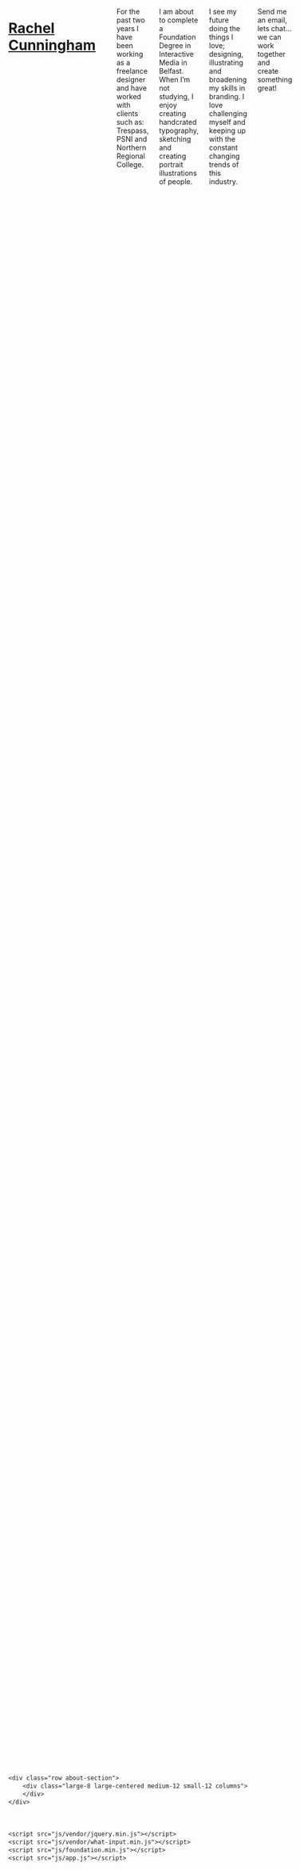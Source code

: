 <!doctype html>
<html class="no-js" lang="en">
  <head>
    <meta charset="utf-8" />
    <meta http-equiv="x-ua-compatible" content="ie=edge">
    <meta name="viewport" content="width=device-width, initial-scale=1.0" />
    <title>Rachel Cunningham -  website</title>
    <link rel="stylesheet" href="css/foundation.min.css" />
    <link rel="stylesheet" href="css/style.css" />
    <link href="https://fonts.googleapis.com/css?family=Amatic+SC|Raleway" rel="stylesheet">
  </head>
  <body id="top">

  <div class="row">
        <div class="large-6 medium-6 small-12 columns">
        <a href="index.html"><h1 id="index" >Rachel Cunningham</h1></a>

     
       
        </div><!-- End Div -->
        <div class="large-6 medium-6 small-12 columns">
         <ul id="navigation">
            <li><a href="#contact">Contact</a></li>
            <li><a href="#about">About</a></li>
            <li><a href="#portfolio">Portfolio</a></li>
            <li><a href="#index.html" class="active">Home</a></li>
          </ul>
        </div><!-- End Div -->
      <hr width=1080>
    </div>
      
      <a href="#top"><img class="top" src="img/top.png"></a>


    <div class="row">
        <div class="large-12 medium-12 small-12 columns">
            <img class="header" src="img/webbanner.png">
        </div><!-- End Div -->
    </div>
      
      <div class="row">
        <div class="small-12 large-12 columns" id="a-section">
        <img src="img/aboutcircle.jpg">
        
      </div>
      </div>
    
    
    
    <div class="row about-section">
        <div class="large-8 large-centered medium-12 medium-centered small-12 small-centered columns">
            <h3 id="about"> <b>A little bit about me...</b></h3>
         <p> <b>Hey there!</b> My name is Rachel, I love all things artistic. My life is design orientated &amp; I spend most of my time trying to develop my skills further.
             
            I consider my skill set to be Graphic Design, Illustration and Typography <br><br>



For the past two years I have been working as a freelance 
designer and have worked with clients such as: Trespass, PSNI and Northern Regional College.<br><br>

I am about to complete a Foundation Degree in Interactive Media in Belfast. When I’m not studying, I enjoy creating handcrated 
typography, sketching and creating portrait illustrations of people.<br><br>

I see my future doing the things I love; designing, illustrating and broadening my skills in branding. I love challenging myself and 
keeping up with the constant changing trends of this industry. <br><br>
            
Send me an email, lets chat... we can work together and create something great! 
        
        </p>
            
             
             
         <br />
         
        
            <a href="#contact">
            <img class="contactbuttonhover"
            src="img/contacthover-01.png"></a>
            
          
          
            
    
        </div>
      </div>
      
      <hr width=1080>
      
      
      
<!--about-->     
<!--portfolio-->
      
      <div class="portfoliotext">
          <div class="large-8 large-centered medium-12 small-12 columns">
        <h1 id="portfolio"><b>Portfolio...</b></h1>
        <h2>A selection of the work I have created during my Foundation Degree, I have developed my ideas and enhanced my skills throughout the creation of these projects<br>
              <br> Click the images to see more...</h2>
              
       </div>
       
       <div class="portfolioabout">
       
        <div class="small-6 medium-6 large-4 columns">
                <h1><b>Videos...</b></h1>
        <a href="videos.html"target="_blank"><img class="hover"
                                   src="img/videoproduction.jpg"></a>
        </div>
        
        <div class="small-6 medium-6 large-4 columns">
                <h1><b>Logos...</b></h1>
        <a href="logos.html"target="_blank"><img class="hover"
                                                  src="img/logospacer1.jpg"></a>
        </div>
    
           <div class="small-6 medium-6 large-4 columns">
                <h1><b>Typography...</b></h1>
               <a href="typography.html"target="_blank"><img class="hover"
                                                             src="img/illustration.jpg"> </a> 
           </div>
       
       
        <div class="small-6 medium-6 large-4 columns">
                <h1><b>Illustration...</b></h1>
              <a href="illustration.html"target="_blank"><img class="hover"
                                                              src="img/illustration1.jpg"></a>   
        </div>
       
        <div class="small-6 medium-6 large-4 columns">
                <h1><b>Barbershop...</b></h1>
              <a href="barbershop.html"target="_blank"><img class="hover"
                                                            src="img/barbershop.jpg"></a> 
        </div>
           
           <div class="small-6 medium-6 large-4 columns">
                <h1><b>Prints...</b></h1>
        <a href="prints.html"target="_blank"><img class="hover"
                                                      src="img/prints.jpg"></a>
       </div>
       
    
    </div>
    </div>
      
<!--contact --> 
      
      <hr width=1080>
      
      
      
      <div class="contactme">
        <div class="small-12 medium-12 medium-centered large-12 columns" id="a-section">
        <h2 id="contact" ><b>Lets Chat...</b></h2>
           </div>
      </div>
      
      
      <div class="large-6 large-centered medium-6 medium-centered small-8 small-centered coloumns" id="contact-form">
                <form name="htmlform" method="post" action="rachelc16196@gmail.com.com">
                        <input class="textbox" type="text" name="first_name" placeholder="NAME" required>
                        <input class="emailbox" type="email" name="email" placeholder="E-MAIL" required>
                        <textarea class="messagebox" name="comments" placeholder="MESSAGE" required></textarea>
                        <button name="send" type="sumbit" class="submit"><img src="img/sendbutton.png"> </button>
                </form>
          </div><!-- End Div Contact-Form -->

      
<!--footer-->      
    <hr width=1080>
      
      
      <div class="smallicons">
        <div class="small-4 medium-2 large-2 columns c-section">
          <a href="https://www.facebook.com/rachelsdesigns161/?ref=aymt_homepage_panel" target="_blank"><img src="img/facebooksmall.jpg"></a>
        </div>
           
           <div class="small-4 medium-2 large-2 columns c-section">
               <a href="https://twitter.com/rachel_161" target="_blank"><img src="img/twittersmall.jpg"></a>
        </div>
           
           <div class="small-4 medium-2 large-2 columns c-section">
           <a href="https://www.instagram.com/rachels.designs/?hl=en" target="_blank"><img src="img/instagramsmall.jpg"></a>
        </div>
           
           <div class="small-4 medium-2 large-2 columns c-section">
          <a href="https://www.linkedin.com/in/rachel-cunningham-96685a137/" target="_blank"><img src="img/linkedinsmall.jpg"></a>
        </div>
           
           <div class="small-4 medium-2 large-2 columns c-section">
               <a href="mailto:rachelc16196@gmail.com"><img src="img/emailsmall.jpg"></a>
        </div>
           
           <div class="small-4 medium-2 large-2 columns c-section">
           <a href="https://www.youtube.com/channel/UCUR0MnUpUgHEQ7JQPvzGbYA" target="_blank"><img src="img/youtubesmall.jpg"></a>
        </div>
  
      
      
</div>
      
      
      
      
      
      
    <div class="row about-section">
        <div class="large-8 large-centered medium-12 small-12 columns"> 
        </div>
    </div>
    
  

    <script src="js/vendor/jquery.min.js"></script>
    <script src="js/vendor/what-input.min.js"></script>
    <script src="js/foundation.min.js"></script>
    <script src="js/app.js"></script>
  </body>
</html>



